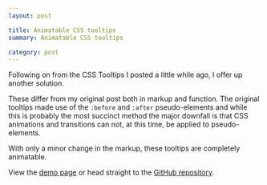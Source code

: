```yaml
---
layout: post

title: Animatable CSS tooltips
summary: Animatable CSS tooltips

category: post
---
```

Following on from the CSS Tooltips I posted a little while ago, I offer up another solution.

These differ from my original post both in markup and function. The original tooltips made use of the `:before` and `:after` pseudo-elements and while this is probably the most succinct method the major downfall is that CSS animations and transitions can not, at this time, be applied to pseudo-elements.

With only a minor change in the markup, these tooltips are completely animatable.

View the [demo page](http://adamwhitcroft.com/lab/animatable-css-tooltips/) or head straight to the [GitHub repository](https://github.com/AdamWhitcroft/Animatable.CSS.Tooltips).